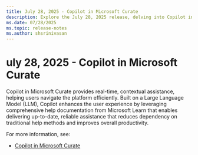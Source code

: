 ```yaml
---
title: July 28, 2025 - Copilot in Microsoft Curate
description: Explore the July 28, 2025 release, delving into Copilot in Microsoft Curate that provides real-time, contextual assistance, helping users navigate the platform efficiently.
ms.date: 07/28/2025
ms.topic: release-notes
ms.author: shsrinivasan
---
```


# uly 28, 2025 - Copilot in Microsoft Curate

Copilot in Microsoft Curate provides real-time, contextual assistance, helping users navigate the platform efficiently. Built on a Large Language Model (LLM), Copilot enhances the user experience by leveraging comprehensive help documentation from Microsoft Learn that enables delivering up-to-date, reliable assistance that reduces dependency on traditional help methods and improves overall productivity.  
 
For more information, see: 
- [Copilot in Microsoft Curate](copilot-in-microsoft-curate.md) 